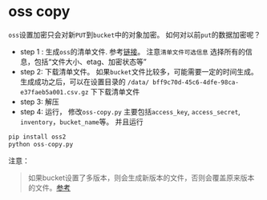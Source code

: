 # oss copy

`oss`设置加密只会对新`PUT`到`bucket`中的对象加密。 如何对以前`put`的数据加密呢？ 

 - step 1 : 生成`oss`的清单文件. 参考[链接](https://help.aliyun.com/document_detail/163489.html?spm=5176.10695662.1996646101.searchclickresult.10362c6fvGPYU3)。 注意`清单文件可选信息` 选择所有的信息，包括“文件大小、etag、加密状态等”
 - step 2: 下载清单文件。 如果`bucket`文件比较多，可能需要一定的时间生成。 生成成功之后，可以在设置目录的 `/data/	bff9c70d-45c6-4dfe-98ca-e37faeb5a001.csv.gz` 下下载清单文件
 - step 3: 解压
 - step 4: 运行， 修改`oss-copy.py` 主要包括`access_key`, `access_secret`, `inventory`，`bucket_name`等。 并且运行
 
 ```python
 pip install oss2
 python oss-copy.py
 ```

 注意：
  >
  > 如果bucket设置了多版本，则会生成新版本的文件，否则会覆盖原来版本的文件。[参考](https://help.aliyun.com/document_detail/118923.html?spm=a2c4g.11186623.6.935.79045a98RR5pi1)
  >
 
